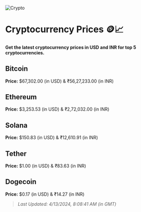 
![Crypto](https://www.techguide.com.au/wp-content/uploads/2020/11/crypto3.jpeg)

# Cryptocurrency Prices 🪙📈

#### Get the latest cryptocurrency prices in USD and INR for top 5 cryptocurrencies.

## Bitcoin

**Price:** $67,302.00 (in USD) & ₹56,27,233.00 (in INR)

## Ethereum

**Price:** $3,253.53 (in USD) & ₹2,72,032.00 (in INR)

## Solana

**Price:** $150.83 (in USD) & ₹12,610.91 (in INR)

## Tether

**Price:** $1.00 (in USD) & ₹83.63 (in INR)

## Dogecoin

**Price:** $0.17 (in USD) & ₹14.27 (in INR)

> _Last Updated: 4/13/2024, 8:08:41 AM (in GMT)_
